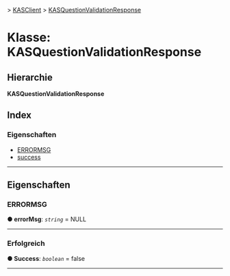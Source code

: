 [](../README.md) > [KASClient](../modules/kasclient.md) > [KASQuestionValidationResponse](../classes/kasclient.kasquestionvalidationresponse.md)

# <a name="class-kasquestionvalidationresponse"></a>Klasse: KASQuestionValidationResponse

## <a name="hierarchy"></a>Hierarchie

**KASQuestionValidationResponse**

## <a name="index"></a>Index 

### <a name="properties"></a>Eigenschaften

* [ERRORMSG](kasclient.kasquestionvalidationresponse.md#errormsg)
* [success](kasclient.kasquestionvalidationresponse.md#success)

---

## <a name="properties"></a>Eigenschaften

<a id="errormsg"></a>

###  <a name="errormsg"></a>ERRORMSG

**● errorMsg**: *`string`* = NULL

___
<a id="success"></a>

###  <a name="success"></a>Erfolgreich

**● Success**: *`boolean`* = false

___

